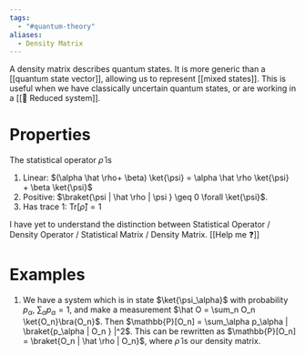 ```yaml
---
tags:
  - "#quantum-theory"
aliases:
  - Density Matrix
---
```

A density matrix describes quantum states. It is more generic than a [[quantum state vector]], allowing us to represent [[mixed states]]. This is useful when we have classically uncertain quantum states, or are working in a [[📘 Reduced system]].

# Properties
The statistical operator $\hat \rho$ is
1. Linear: $(\alpha \hat \rho+ \beta) \ket{\psi} = \alpha \hat \rho \ket{\psi} + \beta \ket{\psi}$
2. Positive: $\braket{\psi | \hat \rho | \psi } \geq 0 \forall \ket{\psi}$.
3. Has trace 1: $\mathrm{Tr}[\hat \rho] = 1$ 

I have yet to understand the distinction between Statistical Operator / Density Operator / Statistical Matrix / Density Matrix. [[Help me ❓]]
# Examples
1. We have a system which is in state $\ket{\psi_\alpha}$ with probability $p_\alpha$, $\sum_{\alpha} p_\alpha = 1$, and make a measurement $\hat O = \sum_n O_n \ket{O_n}\bra{O_n}$. Then $\mathbb{P}[O_n] = \sum_\alpha p_\alpha | \braket{p_\alpha | O_n } |^2$. This can be rewritten as $\mathbb{P}[O_n] = \braket{O_n | \hat \rho | O_n}$, where $\hat \rho$ is our density matrix.